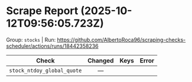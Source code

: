 # Scrape Report (2025-10-12T09:56:05.723Z)

Group: `stocks`  |  Run: https://github.com/AlbertoRoca96/scraping-checks-scheduler/actions/runs/18442358236

| Check | Changed | Keys | Error |
|---|:---:|:--|:--|
| `stock_ntdoy_global_quote` | — |  |  |
